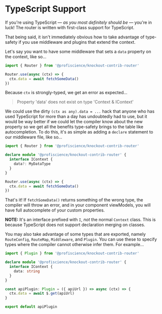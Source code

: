 # TypeScript Support

If you're using TypeScript — *as you most definitely should be* — you're in luck! The router is written with first-class support for TypeScript.

That being said, it isn't immediately obvious how to take advantage of type-safety if you use middleware and plugins that extend the context.

Let's say you want to have some middleware that sets a `data` property on the context, like so...

```javascript
import { Router } from '@profiscience/knockout-contrib-router'

Router.use(async (ctx) => {
  ctx.data = await fetchSomeData()
})
```

Because `ctx` is strongly-typed, we get an error as expected...

> Property 'data' does not exist on type 'Context & IContext'

We could use the dirty `(ctx as any).data = ...` hack that anyone who has used TypeScript for more than a day has undoubtedly had to use, but it would be way better if we could let the compiler know about the new property so we get all the benefits type-safety brings to the table like autocompletion. To do this, it's as simple as adding a `declare` statement to our middleware file, like so...

```typescript
import { Router } from '@profiscience/knockout-contrib-router'

declare module '@profiscience/knockout-contrib-router' {
  interface IContext {
    data?: MyDataType
  }
}

Router.use(async (ctx) => {
  ctx.data = await fetchSomeData()
})
```

That's it! If `fetchSomeData()` returns something of the wrong type, the compiler will throw an error, and in your component viewModels, you will have full autocomplete of your custom properties.

**NOTE:** It's an interface prefixed with `I`, *not* the normal `Context` class. This is because TypeScript does not support declaration merging on classes.

You may also take advantage of some types that are exported, namely `RouteConfig`, `RouteMap`, `Middleware`, and `Plugin`. You can use these to specify types where the compiler cannot otherwise infer them. For example...

```typescript
import { Plugin } from '@profiscience/knockout-contrib-router'

declare module '@profiscience/knockout-contrib-router' {
  interface IContext {
    data: string
  }
}

const apiPlugin: Plugin = ({ apiUrl }) => async (ctx) => {
  ctx.data = await $.get(apiUrl)
}

export default apiPlugin
```